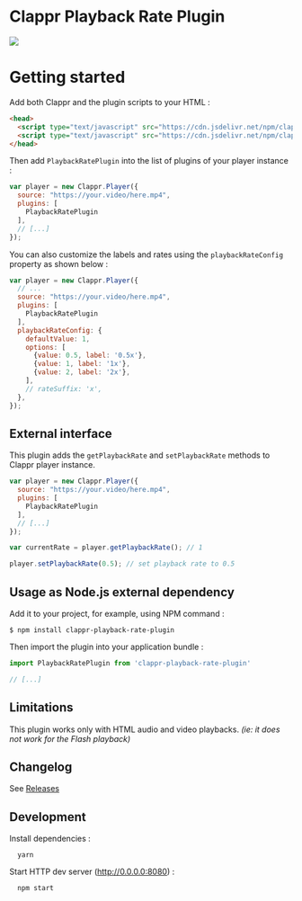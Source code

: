 # Clappr Playback Rate Plugin

<img src="https://raw.githubusercontent.com/bikegriffith/clappr-playback-rate-plugin/master/screenshot.png"/>

# Getting started

Add both Clappr and the plugin scripts to your HTML :

```html
<head>
  <script type="text/javascript" src="https://cdn.jsdelivr.net/npm/clappr@latest/dist/clappr.min.js"></script>
  <script type="text/javascript" src="https://cdn.jsdelivr.net/npm/clappr-playback-rate-plugin@latest/lib/clappr-playback-rate-plugin.min.js"></script>
</head>
```

Then add `PlaybackRatePlugin` into the list of plugins of your player instance :

```javascript
var player = new Clappr.Player({
  source: "https://your.video/here.mp4",
  plugins: [
    PlaybackRatePlugin
  ],
  // [...]
});
```

You can also customize the labels and rates using the `playbackRateConfig` property as shown below :

```javascript
var player = new Clappr.Player({
  // ...
  source: "https://your.video/here.mp4",
  plugins: [
    PlaybackRatePlugin
  ],
  playbackRateConfig: {
    defaultValue: 1,
    options: [
      {value: 0.5, label: '0.5x'},
      {value: 1, label: '1x'},
      {value: 2, label: '2x'},
    ],
    // rateSuffix: 'x',
  },
});
```

## External interface

This plugin adds the `getPlaybackRate` and `setPlaybackRate` methods to Clappr player instance.

```javascript
var player = new Clappr.Player({
  source: "https://your.video/here.mp4",
  plugins: [
    PlaybackRatePlugin
  ],
  // [...]
});

var currentRate = player.getPlaybackRate(); // 1

player.setPlaybackRate(0.5); // set playback rate to 0.5
```

## Usage as Node.js external dependency

Add it to your project, for example, using NPM command :

```shell
$ npm install clappr-playback-rate-plugin
```

Then import the plugin into your application bundle :

```javascript
import PlaybackRatePlugin from 'clappr-playback-rate-plugin'

// [...]
```

## Limitations

This plugin works only with HTML audio and video playbacks. _(ie: it does not work for the Flash playback)_

## Changelog

See [Releases](https://github.com/bikegriffith/clappr-playback-rate-plugin/releases)

## Development

Install dependencies :

```shell
  yarn
```

Start HTTP dev server (http://0.0.0.0:8080) :

```shell
  npm start
```
